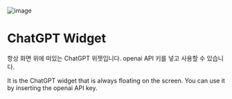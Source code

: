 ![image](https://github.com/r-4bb1t/chatgpt-widget/assets/52532871/e2fe898c-bef9-42dc-8851-c55c9739d0f3)

# ChatGPT Widget
항상 화면 위에 떠있는 ChatGPT 위젯입니다. openai API 키를 넣고 사용할 수 있습니다.

It is the ChatGPT widget that is always floating on the screen. You can use it by inserting the openai API key.
